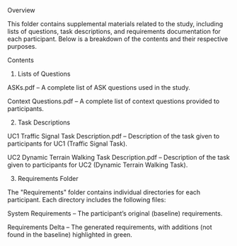 Overview

This folder contains supplemental materials related to the study, including lists of questions, task descriptions, and requirements documentation for each participant. Below is a breakdown of the contents and their respective purposes.

Contents

1. Lists of Questions

ASKs.pdf – A complete list of ASK questions used in the study.

Context Questions.pdf – A complete list of context questions provided to participants.

2. Task Descriptions

UC1 Traffic Signal Task Description.pdf – Description of the task given to participants for UC1 (Traffic Signal Task).

UC2 Dynamic Terrain Walking Task Description.pdf – Description of the task given to participants for UC2 (Dynamic Terrain Walking Task).

3. Requirements Folder

The "Requirements" folder contains individual directories for each participant. Each directory includes the following files:

System Requirements – The participant’s original (baseline) requirements.

Requirements Delta – The generated requirements, with additions (not found in the baseline) highlighted in green.
